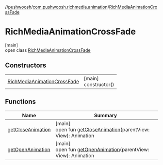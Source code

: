 //[pushwoosh](../../../index.md)/[com.pushwoosh.richmedia.animation](../index.md)/[RichMediaAnimationCrossFade](index.md)

# RichMediaAnimationCrossFade

[main]\
open class [RichMediaAnimationCrossFade](index.md)

## Constructors

| | |
|---|---|
| [RichMediaAnimationCrossFade](-rich-media-animation-cross-fade.md) | [main]<br>constructor() |

## Functions

| Name | Summary |
|---|---|
| [getCloseAnimation](get-close-animation.md) | [main]<br>open fun [getCloseAnimation](get-close-animation.md)(parentView: View): Animation |
| [getOpenAnimation](get-open-animation.md) | [main]<br>open fun [getOpenAnimation](get-open-animation.md)(parentView: View): Animation |
